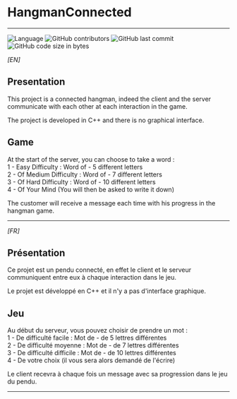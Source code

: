 # HangmanConnected

---

![Language](https://img.shields.io/badge/Language-C++-blue?style=flat-square) ![GitHub contributors](https://img.shields.io/github/contributors/CreatibOfficiel/HangmanConnected?style=flat-square) ![GitHub last commit](https://img.shields.io/github/last-commit/CreatibOfficiel/HangmanConnected?style=flat-square) ![GitHub code size in bytes](https://img.shields.io/github/languages/code-size/CreatibOfficiel/HangmanConnected?style=flat-square)

_[EN]_

## Presentation

This project is a connected hangman, indeed the client and the server communicate with each other at each interaction in the game.

The project is developed in C++ and there is no graphical interface.

## Game

At the start of the server, you can choose to take a word :</br>
1 - Easy Difficulty : Word of - 5 different letters</br>
2 - Of Medium Difficulty : Word of - 7 different letters</br>
3 - Of Hard Difficulty : Word of - 10 different letters</br>
4 - Of Your Mind (You will then be asked to write it down)</br>

The customer will receive a message each time with his progress in the hangman game.

---

_[FR]_

## Présentation

Ce projet est un pendu connecté, en effet le client et le serveur communiquent entre eux à chaque interaction dans le jeu.

Le projet est développé en C++ et il n'y a pas d'interface graphique.

## Jeu

Au début du serveur, vous pouvez choisir de prendre un mot :</br>
1 - De difficulté facile : Mot de - de 5 lettres différentes</br>
2 - De difficulté moyenne : Mot de - de 7 lettres différentes</br>
3 - De difficulté difficile : Mot de - de 10 lettres différentes</br>
4 - De votre choix (il vous sera alors demandé de l'écrire)</br>

Le client recevra à chaque fois un message avec sa progression dans le jeu du pendu.

---
